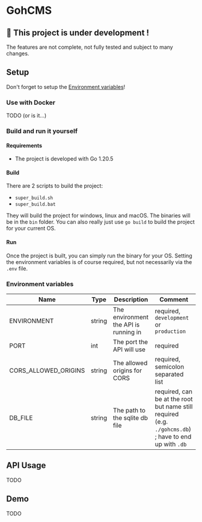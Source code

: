 # GohCMS

## 🚧 This project is under development !

The features are not complete, not fully tested and subject to many changes.

## Setup

Don't forget to setup the [Environment variables](#environment-variables)!

### Use with Docker

TODO (or is it...)

### Build and run it yourself

#### Requirements

- The project is developed with Go 1.20.5

#### Build

There are 2 scripts to build the project:
- `super_build.sh`
- `super_build.bat`

They will build the project for windows, linux and macOS. The binaries will be in the `bin` folder.
You can also really just use `go build` to build the project for your current OS.

#### Run

Once the project is built, you can simply run the binary for your OS. Setting the environment variables is
of course required, but not necessarily via the `.env` file.

### Environment variables

| Name                 | Type   | Description                           | Comment                                                                                               |
|----------------------|--------|---------------------------------------|-------------------------------------------------------------------------------------------------------|
| ENVIRONMENT          | string | The environment the API is running in | required, `development` or `production`                                                               |
| PORT                 | int    | The port the API will use             | required                                                                                              |
| CORS_ALLOWED_ORIGINS | string | The allowed origins for CORS          | required, semicolon separated list                                                                    |
| DB_FILE              | string | The path to the sqlite db file        | required, can be at the root but name still required (e.g. `./gohcms.db`) ; have to end up with `.db` |

## API Usage

TODO

## Demo

TODO
